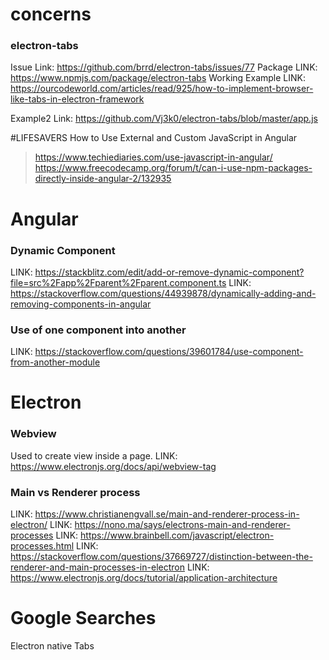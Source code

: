 # concerns
### electron-tabs
Issue Link: https://github.com/brrd/electron-tabs/issues/77
Package LINK: https://www.npmjs.com/package/electron-tabs
Working Example LINK: https://ourcodeworld.com/articles/read/925/how-to-implement-browser-like-tabs-in-electron-framework

Example2 Link: https://github.com/Vj3k0/electron-tabs/blob/master/app.js


#LIFESAVERS
How to Use External and Custom JavaScript in Angular
> https://www.techiediaries.com/use-javascript-in-angular/
> https://www.freecodecamp.org/forum/t/can-i-use-npm-packages-directly-inside-angular-2/132935

# Angular
### Dynamic Component
LINK: https://stackblitz.com/edit/add-or-remove-dynamic-component?file=src%2Fapp%2Fparent%2Fparent.component.ts
LINK: https://stackoverflow.com/questions/44939878/dynamically-adding-and-removing-components-in-angular

### Use of one component into another
LINK: https://stackoverflow.com/questions/39601784/use-component-from-another-module

# Electron
### Webview
Used to create view inside a page.
LINK: https://www.electronjs.org/docs/api/webview-tag

### Main vs Renderer process
LINK: https://www.christianengvall.se/main-and-renderer-process-in-electron/
LINK: https://nono.ma/says/electrons-main-and-renderer-processes
LINK: https://www.brainbell.com/javascript/electron-processes.html
LINK: https://stackoverflow.com/questions/37669727/distinction-between-the-renderer-and-main-processes-in-electron
LINK: https://www.electronjs.org/docs/tutorial/application-architecture

# Google Searches
Electron native Tabs
